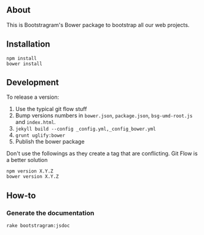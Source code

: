 ## About

This is Bootstragram's Bower package to bootstrap all our web projects.

## Installation

    npm install
    bower install

## Development

To release a version:

1. Use the typical git flow stuff
1. Bump versions numbers in `bower.json`, `package.json`, `bsg-umd-root.js` and `index.html`.
1. `jekyll build --config _config.yml,_config_bower.yml`
1. `grunt uglify:bower`
1. Publish the bower package

Don't use the followings as they create a tag that are conflicting. Git Flow is a better solution

    npm version X.Y.Z
    bower version X.Y.Z

## How-to

### Generate the documentation

    rake bootstragram:jsdoc

